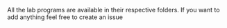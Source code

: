 All the lab programs are available in their respective folders. 
If you want to add anything feel free to create an issue

